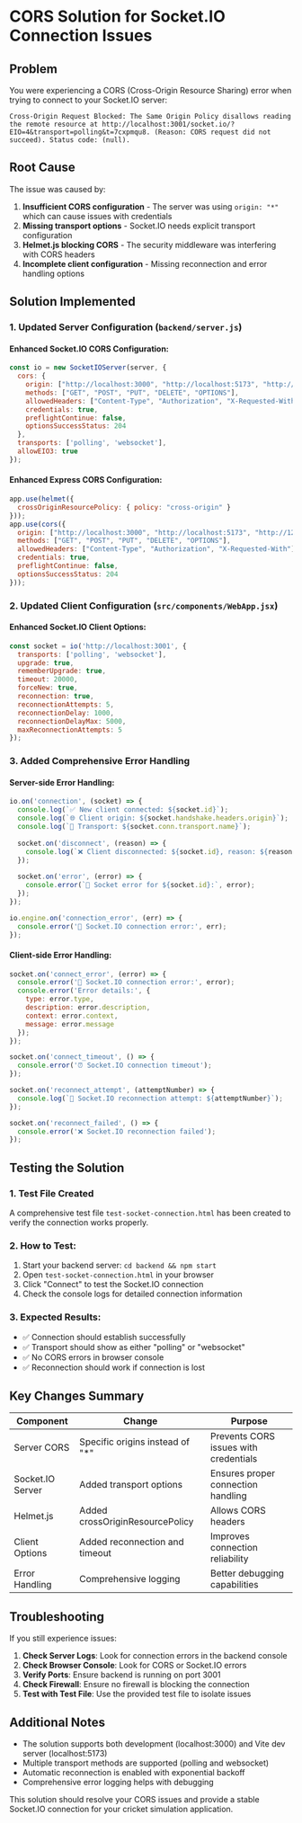 # CORS Solution for Socket.IO Connection Issues

## Problem
You were experiencing a CORS (Cross-Origin Resource Sharing) error when trying to connect to your Socket.IO server:
```
Cross-Origin Request Blocked: The Same Origin Policy disallows reading the remote resource at http://localhost:3001/socket.io/?EIO=4&transport=polling&t=7cxpmqu8. (Reason: CORS request did not succeed). Status code: (null).
```

## Root Cause
The issue was caused by:
1. **Insufficient CORS configuration** - The server was using `origin: "*"` which can cause issues with credentials
2. **Missing transport options** - Socket.IO needs explicit transport configuration
3. **Helmet.js blocking CORS** - The security middleware was interfering with CORS headers
4. **Incomplete client configuration** - Missing reconnection and error handling options

## Solution Implemented

### 1. Updated Server Configuration (`backend/server.js`)

#### Enhanced Socket.IO CORS Configuration:
```javascript
const io = new SocketIOServer(server, {
  cors: {
    origin: ["http://localhost:3000", "http://localhost:5173", "http://127.0.0.1:3000", "http://127.0.0.1:5173"],
    methods: ["GET", "POST", "PUT", "DELETE", "OPTIONS"],
    allowedHeaders: ["Content-Type", "Authorization", "X-Requested-With"],
    credentials: true,
    preflightContinue: false,
    optionsSuccessStatus: 204
  },
  transports: ['polling', 'websocket'],
  allowEIO3: true
});
```

#### Enhanced Express CORS Configuration:
```javascript
app.use(helmet({
  crossOriginResourcePolicy: { policy: "cross-origin" }
}));
app.use(cors({
  origin: ["http://localhost:3000", "http://localhost:5173", "http://127.0.0.1:3000", "http://127.0.0.1:5173"],
  methods: ["GET", "POST", "PUT", "DELETE", "OPTIONS"],
  allowedHeaders: ["Content-Type", "Authorization", "X-Requested-With"],
  credentials: true,
  preflightContinue: false,
  optionsSuccessStatus: 204
}));
```

### 2. Updated Client Configuration (`src/components/WebApp.jsx`)

#### Enhanced Socket.IO Client Options:
```javascript
const socket = io('http://localhost:3001', {
  transports: ['polling', 'websocket'],
  upgrade: true,
  rememberUpgrade: true,
  timeout: 20000,
  forceNew: true,
  reconnection: true,
  reconnectionAttempts: 5,
  reconnectionDelay: 1000,
  reconnectionDelayMax: 5000,
  maxReconnectionAttempts: 5
});
```

### 3. Added Comprehensive Error Handling

#### Server-side Error Handling:
```javascript
io.on('connection', (socket) => {
  console.log(`✅ New client connected: ${socket.id}`);
  console.log(`🌐 Client origin: ${socket.handshake.headers.origin}`);
  console.log(`🔗 Transport: ${socket.conn.transport.name}`);
  
  socket.on('disconnect', (reason) => {
    console.log(`❌ Client disconnected: ${socket.id}, reason: ${reason}`);
  });
  
  socket.on('error', (error) => {
    console.error(`🚨 Socket error for ${socket.id}:`, error);
  });
});

io.engine.on('connection_error', (err) => {
  console.error('🚨 Socket.IO connection error:', err);
});
```

#### Client-side Error Handling:
```javascript
socket.on('connect_error', (error) => {
  console.error('🚨 Socket.IO connection error:', error);
  console.error('Error details:', {
    type: error.type,
    description: error.description,
    context: error.context,
    message: error.message
  });
});

socket.on('connect_timeout', () => {
  console.error('⏰ Socket.IO connection timeout');
});

socket.on('reconnect_attempt', (attemptNumber) => {
  console.log(`🔄 Socket.IO reconnection attempt: ${attemptNumber}`);
});

socket.on('reconnect_failed', () => {
  console.error('❌ Socket.IO reconnection failed');
});
```

## Testing the Solution

### 1. Test File Created
A comprehensive test file `test-socket-connection.html` has been created to verify the connection works properly.

### 2. How to Test:
1. Start your backend server: `cd backend && npm start`
2. Open `test-socket-connection.html` in your browser
3. Click "Connect" to test the Socket.IO connection
4. Check the console logs for detailed connection information

### 3. Expected Results:
- ✅ Connection should establish successfully
- ✅ Transport should show as either "polling" or "websocket"
- ✅ No CORS errors in browser console
- ✅ Reconnection should work if connection is lost

## Key Changes Summary

| Component | Change | Purpose |
|-----------|--------|---------|
| Server CORS | Specific origins instead of "*" | Prevents CORS issues with credentials |
| Socket.IO Server | Added transport options | Ensures proper connection handling |
| Helmet.js | Added crossOriginResourcePolicy | Allows CORS headers |
| Client Options | Added reconnection and timeout | Improves connection reliability |
| Error Handling | Comprehensive logging | Better debugging capabilities |

## Troubleshooting

If you still experience issues:

1. **Check Server Logs**: Look for connection errors in the backend console
2. **Check Browser Console**: Look for CORS or Socket.IO errors
3. **Verify Ports**: Ensure backend is running on port 3001
4. **Check Firewall**: Ensure no firewall is blocking the connection
5. **Test with Test File**: Use the provided test file to isolate issues

## Additional Notes

- The solution supports both development (localhost:3000) and Vite dev server (localhost:5173)
- Multiple transport methods are supported (polling and websocket)
- Automatic reconnection is enabled with exponential backoff
- Comprehensive error logging helps with debugging

This solution should resolve your CORS issues and provide a stable Socket.IO connection for your cricket simulation application.
